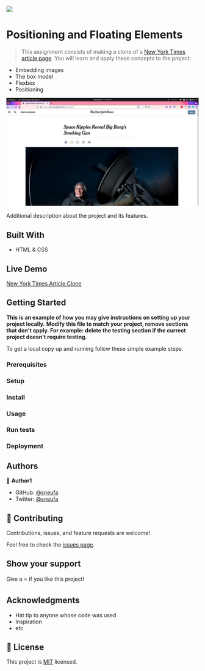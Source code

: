 ![](https://img.shields.io/badge/Microverse-blueviolet)

# Positioning and Floating Elements

> This assignment consists of making a clone of a [New York Times article page](https://www.nytimes.com/2014/03/18/science/space/detection-of-waves-in-space-buttresses-landmark-theory-of-big-bang.html?_r=0). You will learn and apply these concepts to the project:

- Embedding images
- The box model
- Flexbox
- Positioning

![screenshot](./images/nyt-article-screenshot.png)

Additional description about the project and its features.

## Built With

- HTML & CSS

## Live Demo

[New York Times Article Clone](https://sneufa.github.io/nyt-article/)

## Getting Started

**This is an example of how you may give instructions on setting up your project locally.**
**Modify this file to match your project, remove sections that don't apply. For example: delete the testing section if the currect project doesn't require testing.**

To get a local copy up and running follow these simple example steps.

### Prerequisites

### Setup

### Install

### Usage

### Run tests

### Deployment

## Authors

👤 **Author1**

- GitHub: [@sneufa](https://github.com/sneufa)
- Twitter: [@sneufa](https://twitter.com/sneufa)

## 🤝 Contributing

Contributions, issues, and feature requests are welcome!

Feel free to check the [issues page](issues/).

## Show your support

Give a ⭐️ if you like this project!

## Acknowledgments

- Hat tip to anyone whose code was used
- Inspiration
- etc

## 📝 License

This project is [MIT](lic.url) licensed.
